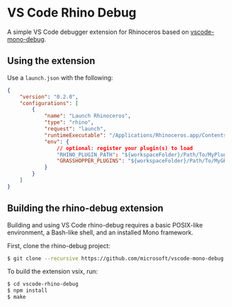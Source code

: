 # VS Code Rhino Debug

A simple VS Code debugger extension for Rhinoceros based on [vscode-mono-debug](https://github.com/microsoft/vscode-mono-debug).

## Using the extension

Use a `launch.json` with the following:

```json
{
    "version": "0.2.0",
    "configurations": [
        {
            "name": "Launch Rhinoceros",
            "type": "rhino",
            "request": "launch",
            "runtimeExecutable": "/Applications/Rhinoceros.app/Contents/MacOS/Rhinoceros",
            "env": {
                // optional: register your plugin(s) to load
                "RHINO_PLUGIN_PATH": "${workspaceFolder}/Path/To/MyPlugin.rhp",
                "GRASSHOPPER_PLUGINS": "${workspaceFolder}/Path/To/MyGHPlugin.gha"
            }
        }
    ]
}
```


## Building the rhino-debug extension

Building and using VS Code rhino-debug requires a basic POSIX-like environment, a Bash-like
shell, and an installed Mono framework.

First, clone the rhino-debug project:

```bash
$ git clone --recursive https://github.com/microsoft/vscode-mono-debug
```

To build the extension vsix, run:

```bash
$ cd vscode-rhino-debug
$ npm install
$ make
```
